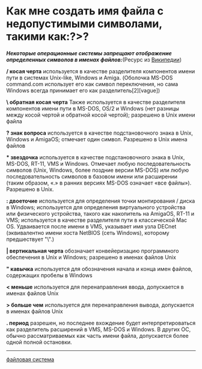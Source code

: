 # Как мне создать имя файла с недопустимыми символами, такими как:?>?

**_Некоторые операционные системы запрещают отображение определенных символов в именах файлов:_**(Ресурс из [Википедии](http://en.wikipedia.org/wiki/Filename))

**/ косая черта** используется в качестве разделителя компонентов имени пути в системах Unix-like, Windows и Amiga. (Оболочка MS-DOS command.com использует его как символ переключения, но сама Windows всегда принимает его как разделитель\[2\]\[vague\])

**\\ обратная косая черта** Также используется в качестве разделителя компонентов имени пути в MS-DOS, OS/2 и Windows (нет разницы между косой чертой и обратной косой чертой); разрешено в Unix имени файла

**? знак вопроса** используется в качестве подстановочного знака в Unix, Windows и AmigaOS; отмечает один символ. Разрешено в Unix имена файлов

**\* звездочка** используется в качестве подстановочного знака в Unix, MS-DOS, RT-11, VMS и Windows. Отмечает любую последовательность символов (Unix, Windows, более поздние версии MS-DOS) или любую последовательность символов в базовом имени или расширении (таким образом, «.» в ранних версиях MS-DOS означает «все файлы»). Разрешено в Unix.

**: двоеточие** используется для определения точки монтирования / диска в Windows; используется для определения виртуального устройства или физического устройства, такого как накопитель на AmigaOS, RT-11 и VMS; используется в качестве разделителя пути в классической Mac OS. Удваивается после имени в VMS, указывает имя узла DECnet (эквивалентно имени хоста NetBIOS (сеть Windows), которому предшествует "\\".)

**| вертикальная черта** обозначает конвейеризацию программного обеспечения в Unix и Windows; разрешено в именах файлов Unix

**" кавычка** используется для обозначения начала и конца имен файлов, содержащих пробелы в Windows

**< меньше** используется для перенаправления ввода, допускается в именах файлов Unix

**\> больше чем** используется для перенаправления вывода, допускается в именах файлов Unix

**. период** разрешен, но последнее вхождение будет интерпретироваться как разделитель расширений в VMS, MS-DOS и Windows. В других ОС, обычно рассматриваемых как часть имени файла, допускается более одной полной остановки.
**********
[файловая система](/tags/%D1%84%D0%B0%D0%B9%D0%BB%D0%BE%D0%B2%D0%B0%D1%8F%20%D1%81%D0%B8%D1%81%D1%82%D0%B5%D0%BC%D0%B0.md)
